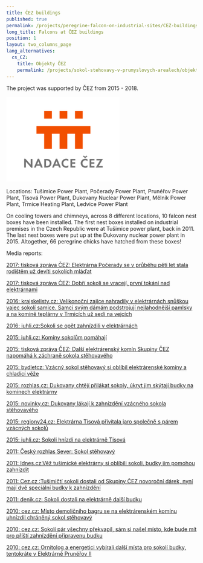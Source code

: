 ```yaml
---
title: ČEZ buildings
published: true
permalink: /projects/peregrine-falcon-on-industrial-sites/CEZ-buildings
long_title: Falcons at ČEZ buildings
position: 1
layout: two_columns_page
lang_alternatives:
  cs_CZ:
    title: Objekty ČEZ
    permalink: /projects/sokol-stehovavy-v-prumyslovych-arealech/objekty-CEZ
---
```

The project was supported by ČEZ from 2015 - 2018.

![](/media/nadacecez__svetletransparentni_300.png)

Locations: Tušimice Power Plant, Počerady Power Plant, Prunéřov Power Plant, Tisová Power Plant, Dukovany Nuclear Power Plant, Mělník Power Plant, Trmice Heating Plant, Ledvice Power Plant

On cooling towers and chimneys, across 8 different locations, 10 falcon nest boxes have been installed. The first nest boxes installed on industrial premises in the Czech Republic were at Tušimice power plant, back in 2011. The last nest boxes were put up at the Dukovany nuclear power plant in 2015. Altogether, 66 peregrine chicks have hatched from these boxes!

Media reports:

[2017: tisková zpráva ČEZ: Elektrárna Počerady se v průběhu pěti let stala rodištěm už devíti sokolích mláďat ](https://www.cez.cz/cs/pro-media/tiskove-zpravy/5861.html)

[2017: tisková zpráva ČEZ: Dobří sokoli se vracejí, první tokání nad elektrárnami ](https://www.cez.cz/cs/pro-media/tiskove-zpravy/5855.html)

[2016: krajskelisty.cz: Velikonoční zajíce nahradily v elektrárnách snůškou vajec sokolí samice. Samci svým dámám podstrojují nejlahodnější pamlsky a na komíně teplárny v Trmicích už sedí na vejcích](https://www.krajskelisty.cz/ustecky-kraj/okres-usti-nad-labem/12637-velikonocni-zajice-nahradily-v-elektrarnach-snuskou-vajec-sokoli-samice-samci-svym-damam-podstrojuji-nejlahodnejsi-pamlsky-a-na-kominu-teplarny-v-trmicich-uz-sedi-na-vejcich.htm)

[2016: iuhli.cz:Sokoli se opět zahnízdili v elektrárnách](http://iuhli.cz/sokoli-se-opet-zahnizdili-v-elektrarnach/)

[2015: iuhli.cz: Komíny sokolům pomáhají](http://iuhli.cz/kominy-sokolum-pomahaji/)

[2015: tisková zpráva ČEZ: Další elektrárenský komín Skupiny ČEZ napomáhá k záchraně sokola stěhovavého](https://www.cez.cz/cs/pro-media/tiskove-zpravy/5328.html)

[2015: bydletcz: Vzácný sokol stěhovavý si oblíbil elektrárenské komíny a chladící věže](https://www.bydlet.cz/392023-vzacny-sokol-stehovavy-si-oblibil-elektrarenske-kominy-achladici-veze/)

[2015: rozhlas.cz: Dukovany chtějí přilákat sokoly, úkryt jim skýtají budky na komínech elektrárny](https://www.irozhlas.cz/veda-technologie_priroda/dukovany-chteji-prilakat-sokoly-ukryt-jim-skytaji-budky-na-kominech-elektrarny-_201511061705_mkopp)

[2015: novinky.cz: Dukovany lákají k zahnízdění vzácného sokola stěhovavého ](https://www.novinky.cz/domaci/385986-dukovany-lakaji-k-zahnizdeni-vzacneho-sokola-stehovaveho.html)

[2015: regiony24.cz: Elektrárna Tisová přivítala jaro společně s párem vzácných sokolů ](http://sokolov.regiony24.cz/11-212367-elektrarna-tisova-privitala-jaro-spolecne-s-parem-vzacnych-sokolu-)

[2015: iuhli.cz: Sokoli hnízdí na elektrárně Tisová](http://iuhli.cz/sokoli-hnizdi-na-elektrarne-tisova/)

[2011: Český rozhlas Sever: Sokol stěhovavý](https://www.rozhlas.cz/teens/poznavej/_zprava/sokol-stehovavy--841853)

[2011: Idnes.cz:Věž tušimické elektrárny si oblíbili sokoli, budky jim pomohou zahnízdit](https://www.idnes.cz/usti/zpravy/vez-tusimicke-elektrarny-si-oblibili-sokoli-budky-jim-pomohou-zahnizdit.A110114_1514878_usti-zpravy_alh)

[2011: Cez.cz :Tušimičtí sokoli dostali od Skupiny ČEZ novoroční dárek, nyní mají dvě speciální budky k zahnízdění](https://www.cez.cz/cs/pro-media/tiskove-zpravy/3211.html)

[2011: denik.cz: Sokoli dostali na elektrárně další budku](https://www.denik.cz/regiony/sokoli-dostali-na-elektrarne-dalsi-budku20110113.html)

[2010: cez.cz: Místo demoličního bagru se na elektrárenském komínu uhnízdil chráněný sokol stěhovavý](https://www.cez.cz/cs/pro-media/tiskove-zpravy/2896.html)

[2010: cez.cz: Sokolí pár všechny překvapil, sám si našel místo, kde bude mít pro příští zahnízdění připravenu budku](https://www.cez.cz/cs/pro-media/tiskove-zpravy/2932.html)

[2010: cez.cz: Ornitolog a energetici vybírali další místa pro sokolí budky, tentokráte v Elektrárně Prunéřov II](https://www.cez.cz/cs/pro-media/tiskove-zpravy/2944.html)
